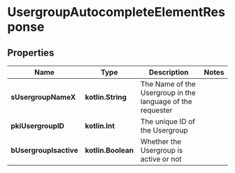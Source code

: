 
# UsergroupAutocompleteElementResponse

## Properties
| Name | Type | Description | Notes |
| ------------ | ------------- | ------------- | ------------- |
| **sUsergroupNameX** | **kotlin.String** | The Name of the Usergroup in the language of the requester |  |
| **pkiUsergroupID** | **kotlin.Int** | The unique ID of the Usergroup |  |
| **bUsergroupIsactive** | **kotlin.Boolean** | Whether the Usergroup is active or not |  |



